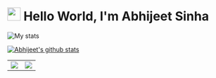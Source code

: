 <h1><img src="https://emojis.slackmojis.com/emojis/images/1531849430/4246/blob-sunglasses.gif?1531849430" width="30"/> Hello World, I'm Abhijeet Sinha</h1>

<!--
**abhijeet141/abhijeet141** is a ✨ _special_ ✨ repository because its `README.md` (this file) appears on your GitHub profile.

Here are some ideas to get you started:

- 🔭 I’m currently working on ...
- 🌱 I’m currently learning ...
- 👯 I’m looking to collaborate on ...
- 🤔 I’m looking for help with ...
- 💬 Ask me about ...
- 📫 How to reach me: ...
- 😄 Pronouns: ...
- ⚡ Fun fact: ...
-->

![My stats](https://github-readme-stats.vercel.app/api?username=abhijeet141)


<a href="https://github.com/anuraghazra/github-readme-stats">
  <img align="center" src="https://github-readme-stats.anuraghazra1.vercel.app/api?username=abhijeet141&show_icons=true&include_all_commits=true&theme=radical" alt="Abhijeet's github stats" />
</a>

<table><tr><td><img src="https://github-readme-stats.vercel.app/api/top-langs/?username=abhijeet141&layout=compact"/></td><td><img src="https://github-readme-streak-stats.herokuapp.com/?user=abhijeet141"/></td></tr></table>





